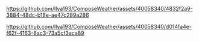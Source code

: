 https://github.com/Ilya193/ComposeWeather/assets/40058340/4832f2a9-3884-48dc-b18e-ae47c289a286

https://github.com/Ilya193/ComposeWeather/assets/40058340/d014fa4e-f62f-4163-8ac3-73a5cf3aca89
